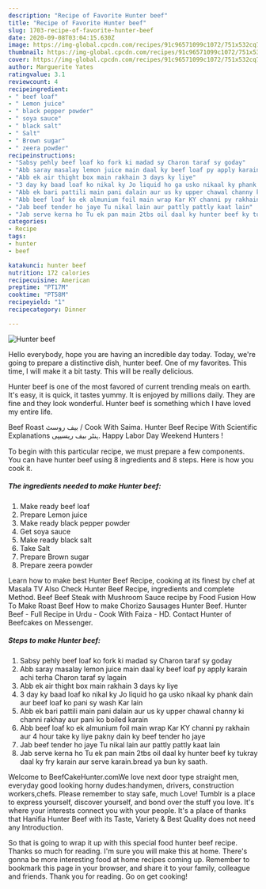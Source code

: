 ```yaml
---
description: "Recipe of Favorite Hunter beef"
title: "Recipe of Favorite Hunter beef"
slug: 1703-recipe-of-favorite-hunter-beef
date: 2020-09-08T03:04:15.630Z
image: https://img-global.cpcdn.com/recipes/91c96571099c1072/751x532cq70/hunter-beef-recipe-main-photo.jpg
thumbnail: https://img-global.cpcdn.com/recipes/91c96571099c1072/751x532cq70/hunter-beef-recipe-main-photo.jpg
cover: https://img-global.cpcdn.com/recipes/91c96571099c1072/751x532cq70/hunter-beef-recipe-main-photo.jpg
author: Marguerite Yates
ratingvalue: 3.1
reviewcount: 4
recipeingredient:
- " beef loaf"
- " Lemon juice"
- " black pepper powder"
- " soya sauce"
- " black salt"
- " Salt"
- " Brown sugar"
- " zeera powder"
recipeinstructions:
- "Sabsy pehly beef loaf ko fork ki madad sy Charon taraf sy goday"
- "Abb saray masalay lemon juice main daal ky beef loaf py apply karain achi terha Charon taraf sy lagain"
- "Abb ek air thight box main rakhain 3 days ky liye"
- "3 day ky baad loaf ko nikal ky Jo liquid ho ga usko nikaal ky phank dain aur beef loaf ko pani sy wash Kar lain"
- "Abb ek bari pattili main pani dalain aur us ky upper chawal channy ki channi rakhay aur pani ko boiled karain"
- "Abb beef loaf ko ek almunium foil main wrap Kar KY channi py rakhain aur 4 hour take ky liye pakny dain ky beef tender ho jaye"
- "Jab beef tender ho jaye Tu nikal lain aur pattly pattly kaat lain"
- "Jab serve kerna ho Tu ek pan main 2tbs oil daal ky hunter beef ky tukray daal ky fry karain aur serve karain.bread ya bun ky saath."
categories:
- Recipe
tags:
- hunter
- beef

katakunci: hunter beef 
nutrition: 172 calories
recipecuisine: American
preptime: "PT17M"
cooktime: "PT58M"
recipeyield: "1"
recipecategory: Dinner

---
```



![Hunter beef](https://img-global.cpcdn.com/recipes/91c96571099c1072/751x532cq70/hunter-beef-recipe-main-photo.jpg)

Hello everybody, hope you are having an incredible day today. Today, we're going to prepare a distinctive dish, hunter beef. One of my favorites. This time, I will make it a bit tasty. This will be really delicious.

Hunter beef is one of the most favored of current trending meals on earth. It's easy, it is quick, it tastes yummy. It is enjoyed by millions daily. They are fine and they look wonderful. Hunter beef is something which I have loved my entire life.

Beef Roast بیف روسٹ / Cook With Saima. Hunter Beef Recipe With Scientific Explanations ہنٹر بیف ریسیپی. Happy Labor Day Weekend Hunters !


To begin with this particular recipe, we must prepare a few components. You can have hunter beef using 8 ingredients and 8 steps. Here is how you cook it.

<!--inarticleads1-->

##### The ingredients needed to make Hunter beef:

1. Make ready  beef loaf
1. Prepare  Lemon juice
1. Make ready  black pepper powder
1. Get  soya sauce
1. Make ready  black salt
1. Take  Salt
1. Prepare  Brown sugar
1. Prepare  zeera powder


Learn how to make best Hunter Beef Recipe, cooking at its finest by chef at Masala TV Also Check Hunter Beef Recipe, ingredients and complete Method. Beef Beef Steak with Mushroom Sauce recipe by Food Fusion How To Make Roast Beef How to make Chorizo Sausages Hunter Beef. Hunter Beef - Full Recipe in Urdu - Cook With Faiza - HD. Contact Hunter of Beefcakes on Messenger. 

<!--inarticleads2-->

##### Steps to make Hunter beef:

1. Sabsy pehly beef loaf ko fork ki madad sy Charon taraf sy goday
1. Abb saray masalay lemon juice main daal ky beef loaf py apply karain achi terha Charon taraf sy lagain
1. Abb ek air thight box main rakhain 3 days ky liye
1. 3 day ky baad loaf ko nikal ky Jo liquid ho ga usko nikaal ky phank dain aur beef loaf ko pani sy wash Kar lain
1. Abb ek bari pattili main pani dalain aur us ky upper chawal channy ki channi rakhay aur pani ko boiled karain
1. Abb beef loaf ko ek almunium foil main wrap Kar KY channi py rakhain aur 4 hour take ky liye pakny dain ky beef tender ho jaye
1. Jab beef tender ho jaye Tu nikal lain aur pattly pattly kaat lain
1. Jab serve kerna ho Tu ek pan main 2tbs oil daal ky hunter beef ky tukray daal ky fry karain aur serve karain.bread ya bun ky saath.


Welcome to BeefCakeHunter.comWe love next door type straight men, everyday good looking horny dudes:handymen, drivers, construction workers,chefs. Please remember to stay safe, much Love! Tumblr is a place to express yourself, discover yourself, and bond over the stuff you love. It&#39;s where your interests connect you with your people. It&#39;s a place of thanks that Hanifia Hunter Beef with its Taste, Variety &amp; Best Quality does not need any Introduction. 

So that is going to wrap it up with this special food hunter beef recipe. Thanks so much for reading. I'm sure you will make this at home. There's gonna be more interesting food at home recipes coming up. Remember to bookmark this page in your browser, and share it to your family, colleague and friends. Thank you for reading. Go on get cooking!
